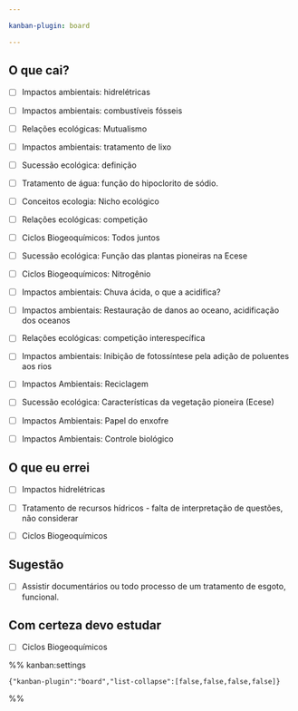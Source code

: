 ```yaml
---

kanban-plugin: board

---
```


## O que cai?

- [ ] Impactos ambientais: hidrelétricas
- [ ] Impactos ambientais: combustíveis fósseis
- [ ] Relações ecológicas: Mutualismo
- [ ] Impactos ambientais: tratamento de lixo
- [ ] Sucessão ecológica: definição
- [ ] Tratamento de água: função do hipoclorito de sódio.
- [ ] Conceitos ecologia: Nicho ecológico
- [ ] Relações ecológicas: competição
- [ ] Ciclos Biogeoquímicos: Todos juntos
- [ ] Sucessão ecológica: Função das plantas pioneiras na Ecese
- [ ] Ciclos Biogeoquímicos: Nitrogênio
- [ ] Impactos ambientais: Chuva ácida, o que a acidifica?
- [ ] Impactos ambientais: Restauração de danos ao oceano, acidificação dos oceanos
- [ ] Relações ecológicas: competição interespecífica
- [ ] Impactos ambientais: Inibição de fotossíntese pela adição de poluentes aos rios
- [ ] Impactos Ambientais: Reciclagem
- [ ] Sucessão ecológica: Características da vegetação pioneira (Ecese)
- [ ] Impactos Ambientais: Papel do enxofre
- [ ] Impactos Ambientais: Controle biológico


## O que eu errei

- [ ] Impactos hidrelétricas
- [ ] Tratamento de recursos hídricos - falta de interpretação de questões, não considerar
- [ ] Ciclos Biogeoquímicos


## Sugestão

- [ ] Assistir documentários ou todo processo de um tratamento de esgoto, funcional.


## Com certeza devo estudar

- [ ] Ciclos Biogeoquímicos




%% kanban:settings
```
{"kanban-plugin":"board","list-collapse":[false,false,false,false]}
```
%%